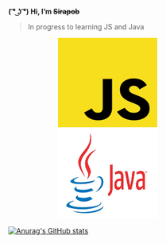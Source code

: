 **( ͡° ͜ʖ ͡°) Hi,  I’m ~~Sirapob~~**
> In progress to learning JS and Java
<span style="">
<img src="JS.png" style="width:200px;height:180px;padding-left:100px">
<img src="Java.jpg" style="width:200px;height:180px;padding-left:100px">
</span>






[![Anurag's GitHub stats](https://github-readme-stats.vercel.app/api?username=fluffyhugger)](https://github.com/Sirapob/github-readme-stats)
